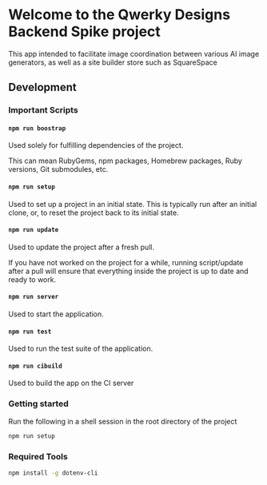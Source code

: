 # Welcome to the Qwerky Designs Backend Spike project

This app intended to facilitate image coordination between various AI image generators, as well as a site builder store such as SquareSpace

## Development

### Important Scripts

#### `npm run boostrap`

Used solely for fulfilling dependencies of the project.

This can mean RubyGems, npm packages, Homebrew packages, Ruby versions, Git submodules, etc.

#### `npm run setup`

Used to set up a project in an initial state. This is typically run after an initial clone, or, to reset the project back to its initial state.

#### `npm run update`

Used to update the project after a fresh pull.

If you have not worked on the project for a while, running script/update after a pull will ensure that everything inside the project is up to date and ready to work.

#### `npm run server`

Used to start the application.

#### `npm run test`

Used to run the test suite of the application.

#### `npm run cibuild`

Used to build the app on the CI server

### Getting started

Run the following in a shell session in the root directory of the project

```sh
npm run setup
```

### Required Tools

```sh
npm install -g dotenv-cli
```
